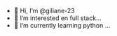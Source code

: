 - 👋 Hi, I’m @giliane-23
- 👀 I’m interested en full stack...
- 🌱 I’m currently learning python ...


<!---
giliane-23/giliane-23 is a ✨ special ✨ repository because its `README.md` (this file) appears on your GitHub profile.
You can click the Preview link to take a look at your changes.
--->
